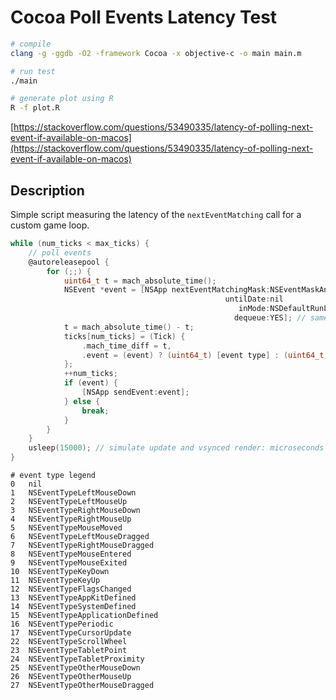 # Cocoa Poll Events Latency Test

```bash
# compile
clang -g -ggdb -O2 -framework Cocoa -x objective-c -o main main.m 

# run test
./main

# generate plot using R
R -f plot.R
```

[https://stackoverflow.com/questions/53490335/latency-of-polling-next-event-if-available-on-macos](https://stackoverflow.com/questions/53490335/latency-of-polling-next-event-if-available-on-macos)

## Description

Simple script measuring the latency of the `nextEventMatching` call
for a custom game loop.

```c
while (num_ticks < max_ticks) {
    // poll events
    @autoreleasepool {
        for (;;) {
            uint64_t t = mach_absolute_time();
            NSEvent *event = [NSApp nextEventMatchingMask:NSEventMaskAny 
                                                untilDate:nil 
                                                   inMode:NSDefaultRunLoopMode
                                                  dequeue:YES]; // same as untilDate:[NSDate distantPast]
            t = mach_absolute_time() - t;
            ticks[num_ticks] = (Tick) { 
                .mach_time_diff = t, 
                .event = (event) ? (uint64_t) [event type] : (uint64_t) 0
            };
            ++num_ticks;
            if (event) {
                [NSApp sendEvent:event];
            } else {
                break;
            }
        }
    }
    usleep(15000); // simulate update and vsynced render: microseconds sleep
}
```

```
# event type legend
0   nil                               
1   NSEventTypeLeftMouseDown          
2   NSEventTypeLeftMouseUp            
3   NSEventTypeRightMouseDown         
4   NSEventTypeRightMouseUp           
5   NSEventTypeMouseMoved             
6   NSEventTypeLeftMouseDragged       
7   NSEventTypeRightMouseDragged      
8   NSEventTypeMouseEntered           
9   NSEventTypeMouseExited            
10  NSEventTypeKeyDown                
11  NSEventTypeKeyUp                  
12  NSEventTypeFlagsChanged           
13  NSEventTypeAppKitDefined          
14  NSEventTypeSystemDefined          
15  NSEventTypeApplicationDefined     
16  NSEventTypePeriodic               
17  NSEventTypeCursorUpdate           
22  NSEventTypeScrollWheel            
23  NSEventTypeTabletPoint            
24  NSEventTypeTabletProximity        
25  NSEventTypeOtherMouseDown         
26  NSEventTypeOtherMouseUp           
27  NSEventTypeOtherMouseDragged      
```

